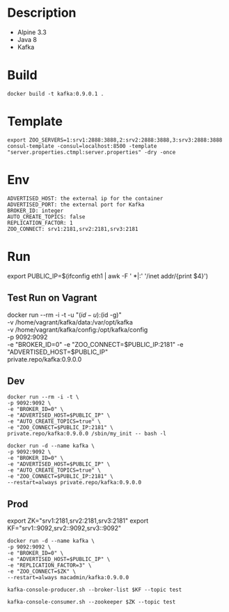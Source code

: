 # Description
- Alpine 3.3
- Java 8
- Kafka

# Build
```
docker build -t kafka:0.9.0.1 .
```

# Template
```
export ZOO_SERVERS=1:srv1:2888:3888,2:srv2:2888:3888,3:srv3:2888:3888
consul-template -consul=localhost:8500 -template "server.properties.ctmpl:server.properties" -dry -once
```

# Env
```
ADVERTISED_HOST: the external ip for the container
ADVERTISED_PORT: the external port for Kafka
BROKER_ID: integer
AUTO_CREATE_TOPICS: false
REPLICATION_FACTOR: 1
ZOO_CONNECT: srv1:2181,srv2:2181,srv3:2181
```

# Run
export PUBLIC_IP=$(ifconfig eth1 | awk -F ' *|:' '/inet addr/{print $4}')

## Test Run on Vagrant
docker run --rm -i -t -u "$(id -u):$(id -g)" \
-v /home/vagrant/kafka/data:/var/opt/kafka \
-v /home/vagrant/kafka/config:/opt/kafka/config \
-p 9092:9092 \
-e "BROKER_ID=0" -e "ZOO_CONNECT=$PUBLIC_IP:2181" -e "ADVERTISED_HOST=$PUBLIC_IP" \
private.repo/kafka:0.9.0.0

## Dev
```
docker run --rm -i -t \
-p 9092:9092 \
-e "BROKER_ID=0" \
-e "ADVERTISED_HOST=$PUBLIC_IP" \
-e "AUTO_CREATE_TOPICS=true" \
-e "ZOO_CONNECT=$PUBLIC_IP:2181" \
private.repo/kafka:0.9.0.0 /sbin/my_init -- bash -l
```

```
docker run -d --name kafka \
-p 9092:9092 \
-e "BROKER_ID=0" \
-e "ADVERTISED_HOST=$PUBLIC_IP" \
-e "AUTO_CREATE_TOPICS=true" \
-e "ZOO_CONNECT=$PUBLIC_IP:2181" \
--restart=always private.repo/kafka:0.9.0.0
```

## Prod
export ZK="srv1:2181,srv2:2181,srv3:2181"
export KF="srv1::9092,srv2::9092,srv3::9092"

```
docker run -d --name kafka \
-p 9092:9092 \
-e "BROKER_ID=0" \
-e "ADVERTISED_HOST=$PUBLIC_IP" \
-e "REPLICATION_FACTOR=3" \
-e "ZOO_CONNECT=$ZK" \
--restart=always macadmin/kafka:0.9.0.0
```

```
kafka-console-producer.sh --broker-list $KF --topic test

kafka-console-consumer.sh --zookeeper $ZK --topic test
```
